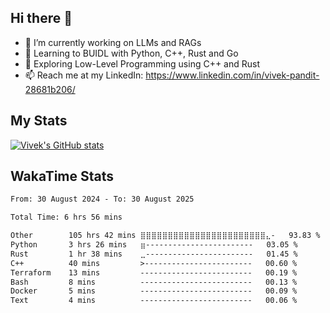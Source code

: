 ## Hi there 👋

- 🔭 I’m currently working on LLMs and RAGs
- 🌱 Learning to BUIDL with Python, C++, Rust and Go 
- 🤔 Exploring Low-Level Programming using C++ and Rust 
- 📫 Reach me at my LinkedIn: https://www.linkedin.com/in/vivek-pandit-28681b206/

## My Stats
[![Vivek's GitHub stats](https://github-readme-stats.vercel.app/api?username=ipanditi&show_icons=true&theme=dark)](https://ipanditi.github.io/)

## WakaTime Stats
<!--START_SECTION:waka-->

```txt
From: 30 August 2024 - To: 30 August 2025

Total Time: 6 hrs 56 mins

Other        105 hrs 42 mins ⣿⣿⣿⣿⣿⣿⣿⣿⣿⣿⣿⣿⣿⣿⣿⣿⣿⣿⣿⣿⣿⣿⣿⣄-   93.83 %
Python       3 hrs 26 mins   ⣶------------------------   03.05 %
Rust         1 hr 38 mins    ⣀------------------------   01.45 %
C++          40 mins         >------------------------   00.60 %
Terraform    13 mins         -------------------------   00.19 %
Bash         8 mins          -------------------------   00.13 %
Docker       5 mins          -------------------------   00.09 %
Text         4 mins          -------------------------   00.06 %
```

<!--END_SECTION:waka-->


